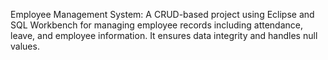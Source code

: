 Employee Management System: A CRUD-based project using Eclipse and SQL Workbench for managing employee records including attendance, leave, and employee information. It ensures data integrity and handles null values.
